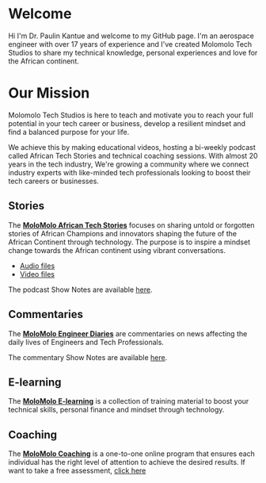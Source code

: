 # Welcome
Hi I'm Dr. Paulin Kantue and welcome to my GitHub page. I'm an aerospace engineer with over 17 years of experience and I've created Molomolo Tech Studios to share my technical knowledge, personal experiences and love for the African continent.

# Our Mission
Molomolo Tech Studios is here to teach and motivate you to reach your full potential in your tech career or business, develop a resilient mindset and find a balanced purpose for your life.

We achieve this by making educational videos, hosting a bi-weekly podcast called African Tech Stories and technical coaching sessions. With almost 20 years in the tech industry, We're growing a community where we connect industry experts with like-minded tech professionals looking to boost their tech careers or businesses.

## Stories
The **[MoloMolo African Tech Stories](/Podcast)** focuses on sharing untold or forgotten stories of African Champions and innovators shaping the future of the African Continent through technology. The purpose is to inspire a mindset change towards the African continent using vibrant conversations.
- [Audio files](https://www.buzzsprout.com/2299147)
- [Video files](https://www.youtube.com/watch?v=RGDExjeXuwU&list=PL8LbkzxYajXzZBCDydKKqIjp-QHqPTMGg)

The podcast Show Notes are available [here](/Podcast/ShowNotes).

## Commentaries
The **[MoloMolo Engineer Diaries](/Diaries)** are commentaries on news affecting the daily lives of Engineers and Tech Professionals.

The commentary Show Notes are available [here](/Diaries/ShowNotes).

## E-learning
The **[MoloMolo E-learning](/E-Learning)** is a collection of training material to boost your technical skills, personal finance and mindset through technology.

## Coaching
The **[MoloMolo Coaching](/Coaching)** is a one-to-one online program that ensures each individual has the right level of attention to achieve the desired results. If want to take a free assessment, [click here](https://docs.google.com/forms/d/e/1FAIpQLSeHmME85n3iGfIkin6QGg0TsXAPeC1rAddRUayEAoVtUbk8zw/viewform)
